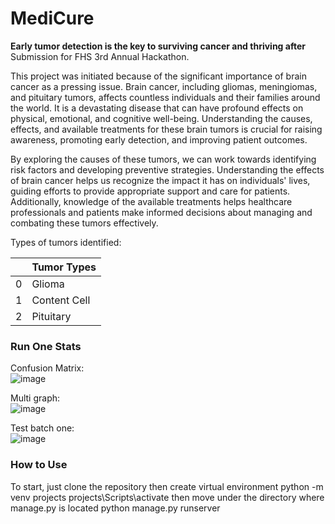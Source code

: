 # MediCure
**Early tumor detection is the key to surviving cancer and thriving after** <br>
Submission for FHS 3rd Annual Hackathon.

This project was initiated because of the significant importance of brain cancer as a pressing issue. Brain cancer, including gliomas, meningiomas, and pituitary tumors, affects countless individuals and their families around the world. It is a devastating disease that can have profound effects on physical, emotional, and cognitive well-being. Understanding the causes, effects, and available treatments for these brain tumors is crucial for raising awareness, promoting early detection, and improving patient outcomes.

By exploring the causes of these tumors, we can work towards identifying risk factors and developing preventive strategies. Understanding the effects of brain cancer helps us recognize the impact it has on individuals' lives, guiding efforts to provide appropriate support and care for patients. Additionally, knowledge of the available treatments helps healthcare professionals and patients make informed decisions about managing and combating these tumors effectively.

Types of tumors identified:

|   | Tumor Types |
| - | - |
| 0 | Glioma |
| 1  | Content Cell |
| 2  | Pituitary  |


### Run One Stats
Confusion Matrix:<br>
![image](https://github.com/HarjyotS/tumor-ai/assets/66331423/a3a81528-27ad-45d8-a68e-4559c7c2919c)

Multi graph:<br>
![image](https://github.com/HarjyotS/tumor-ai/assets/66331423/8093a663-d40a-434d-8cdb-e09d2bcc979c)

Test batch one:<br>
![image](https://github.com/HarjyotS/tumor-ai/assets/66331423/05e8ea35-dac5-4a71-9381-65c9dc659a59)

### How to Use
To start, just clone the repository
then create virtual environment  python -m venv projects
  projects\Scripts\activate
  then move under the directory where manage.py is located
  python manage.py runserver
  
